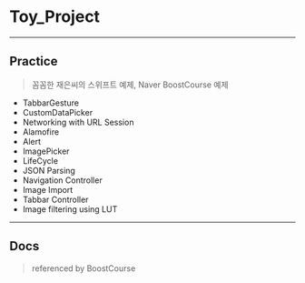 # Toy_Project

------

## Practice

> 꼼꼼한 재은씨의 스위프트 예제,  Naver BoostCourse 예제

- TabbarGesture
- CustomDataPicker
- Networking with URL Session
- Alamofire
- Alert
- ImagePicker
- LifeCycle
- JSON Parsing
- Navigation Controller
- Image Import
- Tabbar Controller
- Image filtering using LUT

---

## Docs

> referenced by BoostCourse

